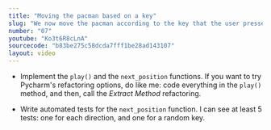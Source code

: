 ```yaml
---
title: "Moving the pacman based on a key"
slug: "We now move the pacman according to the key that the user pressed."
number: "07"
youtube: "Ko3t6R8cLnA"
sourcecode: "b83be275c58dcda7fff1be28ad143107"
layout: video
---
```


* Implement the `play()` and the `next_position` functions. If you want to try Pycharm's refactoring options, do like me: code everything in the `play()` method, and then, call the _Extract Method_ refactoring.

* Write automated tests for the `next_position` function. I can see at least 5 tests: one for each direction, and one for a random key.



